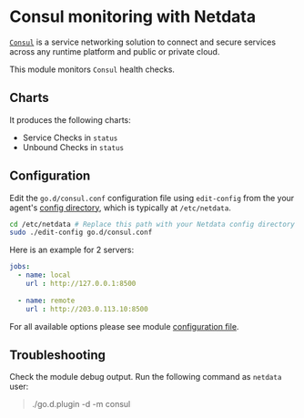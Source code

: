 # Consul monitoring with Netdata

[`Consul`](https://www.consul.io/) is a service networking solution to connect and secure services across any runtime platform and public or private cloud.

This module monitors `Consul` health checks.

## Charts

It produces the following charts:

-   Service Checks in `status`
-   Unbound Checks in `status`

## Configuration

Edit the `go.d/consul.conf` configuration file using `edit-config` from the your agent's [config
directory](../../docs/step-by-step/step-04/#find-your-netdataconf-file), which is typically at `/etc/netdata`.

```bash
cd /etc/netdata # Replace this path with your Netdata config directory
sudo ./edit-config go.d/consul.conf
```

Here is an example for 2 servers:

```yaml
jobs:
  - name: local
    url : http://127.0.0.1:8500
      
  - name: remote
    url : http://203.0.113.10:8500
```

For all available options please see module [configuration file](https://github.com/netdata/go.d.plugin/blob/master/config/go.d/consul.conf).

## Troubleshooting

Check the module debug output. Run the following command as `netdata` user:

> ./go.d.plugin -d -m consul
